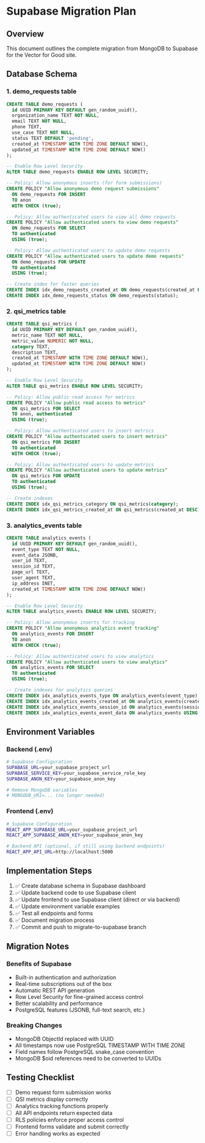 # Supabase Migration Plan

## Overview
This document outlines the complete migration from MongoDB to Supabase for the Vector for Good site.

## Database Schema

### 1. demo_requests table
```sql
CREATE TABLE demo_requests (
  id UUID PRIMARY KEY DEFAULT gen_random_uuid(),
  organization_name TEXT NOT NULL,
  email TEXT NOT NULL,
  phone TEXT,
  use_case TEXT NOT NULL,
  status TEXT DEFAULT 'pending',
  created_at TIMESTAMP WITH TIME ZONE DEFAULT NOW(),
  updated_at TIMESTAMP WITH TIME ZONE DEFAULT NOW()
);

-- Enable Row Level Security
ALTER TABLE demo_requests ENABLE ROW LEVEL SECURITY;

-- Policy: Allow anonymous inserts (for form submissions)
CREATE POLICY "Allow anonymous demo request submissions"
  ON demo_requests FOR INSERT
  TO anon
  WITH CHECK (true);

-- Policy: Allow authenticated users to view all demo requests
CREATE POLICY "Allow authenticated users to view demo requests"
  ON demo_requests FOR SELECT
  TO authenticated
  USING (true);

-- Policy: Allow authenticated users to update demo requests
CREATE POLICY "Allow authenticated users to update demo requests"
  ON demo_requests FOR UPDATE
  TO authenticated
  USING (true);

-- Create index for faster queries
CREATE INDEX idx_demo_requests_created_at ON demo_requests(created_at DESC);
CREATE INDEX idx_demo_requests_status ON demo_requests(status);
```

### 2. qsi_metrics table
```sql
CREATE TABLE qsi_metrics (
  id UUID PRIMARY KEY DEFAULT gen_random_uuid(),
  metric_name TEXT NOT NULL,
  metric_value NUMERIC NOT NULL,
  category TEXT,
  description TEXT,
  created_at TIMESTAMP WITH TIME ZONE DEFAULT NOW(),
  updated_at TIMESTAMP WITH TIME ZONE DEFAULT NOW()
);

-- Enable Row Level Security
ALTER TABLE qsi_metrics ENABLE ROW LEVEL SECURITY;

-- Policy: Allow public read access for metrics
CREATE POLICY "Allow public read access to metrics"
  ON qsi_metrics FOR SELECT
  TO anon, authenticated
  USING (true);

-- Policy: Allow authenticated users to insert metrics
CREATE POLICY "Allow authenticated users to insert metrics"
  ON qsi_metrics FOR INSERT
  TO authenticated
  WITH CHECK (true);

-- Policy: Allow authenticated users to update metrics
CREATE POLICY "Allow authenticated users to update metrics"
  ON qsi_metrics FOR UPDATE
  TO authenticated
  USING (true);

-- Create indexes
CREATE INDEX idx_qsi_metrics_category ON qsi_metrics(category);
CREATE INDEX idx_qsi_metrics_created_at ON qsi_metrics(created_at DESC);
```

### 3. analytics_events table
```sql
CREATE TABLE analytics_events (
  id UUID PRIMARY KEY DEFAULT gen_random_uuid(),
  event_type TEXT NOT NULL,
  event_data JSONB,
  user_id TEXT,
  session_id TEXT,
  page_url TEXT,
  user_agent TEXT,
  ip_address INET,
  created_at TIMESTAMP WITH TIME ZONE DEFAULT NOW()
);

-- Enable Row Level Security
ALTER TABLE analytics_events ENABLE ROW LEVEL SECURITY;

-- Policy: Allow anonymous inserts for tracking
CREATE POLICY "Allow anonymous analytics event tracking"
  ON analytics_events FOR INSERT
  TO anon
  WITH CHECK (true);

-- Policy: Allow authenticated users to view analytics
CREATE POLICY "Allow authenticated users to view analytics"
  ON analytics_events FOR SELECT
  TO authenticated
  USING (true);

-- Create indexes for analytics queries
CREATE INDEX idx_analytics_events_type ON analytics_events(event_type);
CREATE INDEX idx_analytics_events_created_at ON analytics_events(created_at DESC);
CREATE INDEX idx_analytics_events_session_id ON analytics_events(session_id);
CREATE INDEX idx_analytics_events_event_data ON analytics_events USING GIN (event_data);
```

## Environment Variables

### Backend (.env)
```bash
# Supabase Configuration
SUPABASE_URL=your_supabase_project_url
SUPABASE_SERVICE_KEY=your_supabase_service_role_key
SUPABASE_ANON_KEY=your_supabase_anon_key

# Remove MongoDB variables
# MONGODB_URI=... (no longer needed)
```

### Frontend (.env)
```bash
# Supabase Configuration
REACT_APP_SUPABASE_URL=your_supabase_project_url
REACT_APP_SUPABASE_ANON_KEY=your_supabase_anon_key

# Backend API (optional, if still using backend endpoints)
REACT_APP_API_URL=http://localhost:5000
```

## Implementation Steps

1. ✅ Create database schema in Supabase dashboard
2. ✅ Update backend code to use Supabase client
3. ✅ Update frontend to use Supabase client (direct or via backend)
4. ✅ Update environment variable examples
5. ✅ Test all endpoints and forms
6. ✅ Document migration process
7. ✅ Commit and push to migrate-to-supabase branch

## Migration Notes

### Benefits of Supabase
- Built-in authentication and authorization
- Real-time subscriptions out of the box
- Automatic REST API generation
- Row Level Security for fine-grained access control
- Better scalability and performance
- PostgreSQL features (JSONB, full-text search, etc.)

### Breaking Changes
- MongoDB ObjectId replaced with UUID
- All timestamps now use PostgreSQL TIMESTAMP WITH TIME ZONE
- Field names follow PostgreSQL snake_case convention
- MongoDB $oid references need to be converted to UUIDs

## Testing Checklist

- [ ] Demo request form submission works
- [ ] QSI metrics display correctly
- [ ] Analytics tracking functions properly
- [ ] All API endpoints return expected data
- [ ] RLS policies enforce proper access control
- [ ] Frontend forms validate and submit correctly
- [ ] Error handling works as expected
